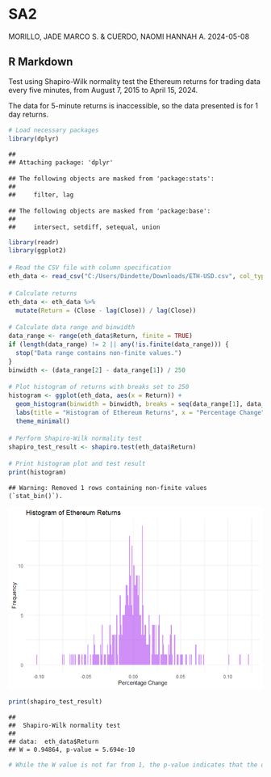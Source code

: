 SA2
================
MORILLO, JADE MARCO S. & CUERDO, NAOMI HANNAH A.
2024-05-08

## R Markdown

Test using Shapiro-Wilk normality test the Ethereum returns for trading
data every five minutes, from August 7, 2015 to April 15, 2024.

The data for 5-minute returns is inaccessible, so the data presented is
for 1 day returns.

``` r
# Load necessary packages
library(dplyr)
```

    ## 
    ## Attaching package: 'dplyr'

    ## The following objects are masked from 'package:stats':
    ## 
    ##     filter, lag

    ## The following objects are masked from 'package:base':
    ## 
    ##     intersect, setdiff, setequal, union

``` r
library(readr)
library(ggplot2)

# Read the CSV file with column specification
eth_data <- read_csv("C:/Users/Dindette/Downloads/ETH-USD.csv", col_types = cols())

# Calculate returns
eth_data <- eth_data %>%
  mutate(Return = (Close - lag(Close)) / lag(Close))

# Calculate data range and binwidth
data_range <- range(eth_data$Return, finite = TRUE)
if (length(data_range) != 2 || any(!is.finite(data_range))) {
  stop("Data range contains non-finite values.")
}
binwidth <- (data_range[2] - data_range[1]) / 250

# Plot histogram of returns with breaks set to 250
histogram <- ggplot(eth_data, aes(x = Return)) +
  geom_histogram(binwidth = binwidth, breaks = seq(data_range[1], data_range[2], by = binwidth), fill = "purple", alpha = 0.5) +
  labs(title = "Histogram of Ethereum Returns", x = "Percentage Change", y = "Frequency") +
  theme_minimal()

# Perform Shapiro-Wilk normality test
shapiro_test_result <- shapiro.test(eth_data$Return)

# Print histogram plot and test result
print(histogram)
```

    ## Warning: Removed 1 rows containing non-finite values (`stat_bin()`).

![](SA2_num2__Cuerdo_Morillo_files/figure-gfm/ethereum-1.png)<!-- -->

``` r
print(shapiro_test_result)
```

    ## 
    ##  Shapiro-Wilk normality test
    ## 
    ## data:  eth_data$Return
    ## W = 0.94864, p-value = 5.694e-10

``` r
# While the W value is not far from 1, the p-value indicates that the data is unlikely to be normally distributed according to the Shapiro-Wilk test. This is true as cryptocurrencies such as ethereum tend to be volatile and display occasional extreme fluctuations.
```
